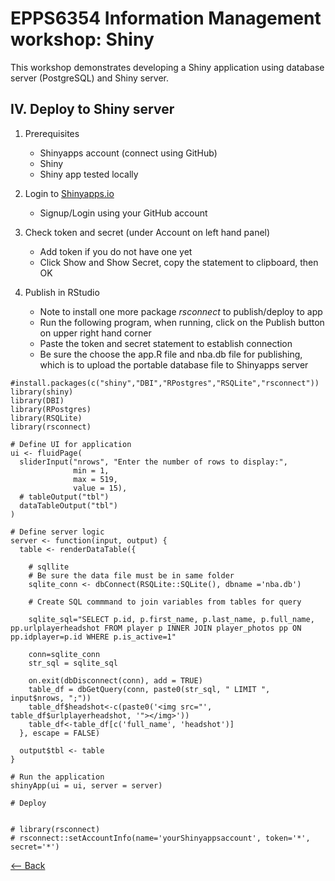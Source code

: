 # EPPS6354 Information Management workshop: Shiny

This workshop demonstrates developing a Shiny application using database server (PostgreSQL) and Shiny server.

## IV. Deploy to Shiny server

1. Prerequisites
    * Shinyapps account (connect using GitHub)
    * Shiny
    * Shiny app tested locally

2. Login to [Shinyapps.io](https://www.shinyapps.io/admin/#/login)

   - Signup/Login using your GitHub account

3. Check token and secret (under Account on left hand panel)

   - Add token if you do not have one yet
   - Click Show and Show Secret, copy the statement to clipboard, then OK

4. Publish in RStudio

   - Note to install one more package *rsconnect* to publish/deploy to app
   - Run the following program, when running, click on the Publish button on upper right hand corner
   - Paste the token and secret statement to establish connection
   - Be sure the choose the app.R file and nba.db file for publishing, which is to upload the portable database file to Shinyapps server

```
#install.packages(c("shiny","DBI","RPostgres","RSQLite","rsconnect"))
library(shiny)
library(DBI)
library(RPostgres)
library(RSQLite)
library(rsconnect)

# Define UI for application
ui <- fluidPage(
  sliderInput("nrows", "Enter the number of rows to display:",
              min = 1,
              max = 519,
              value = 15),
  # tableOutput("tbl")
  dataTableOutput("tbl")
)

# Define server logic
server <- function(input, output) {
  table <- renderDataTable({
    
    # sqllite
    # Be sure the data file must be in same folder
    sqlite_conn <- dbConnect(RSQLite::SQLite(), dbname ='nba.db')
    
    # Create SQL commmand to join variables from tables for query
    
    sqlite_sql="SELECT p.id, p.first_name, p.last_name, p.full_name, pp.urlplayerheadshot FROM player p INNER JOIN player_photos pp ON pp.idplayer=p.id WHERE p.is_active=1"
    
    conn=sqlite_conn
    str_sql = sqlite_sql
    
    on.exit(dbDisconnect(conn), add = TRUE)
    table_df = dbGetQuery(conn, paste0(str_sql, " LIMIT ", input$nrows, ";"))
    table_df$headshot<-c(paste0('<img src="', table_df$urlplayerheadshot, '"></img>'))
    table_df<-table_df[c('full_name', 'headshot')]
  }, escape = FALSE)
  
  output$tbl <- table
}

# Run the application 
shinyApp(ui = ui, server = server)

# Deploy


# library(rsconnect)
# rsconnect::setAccountInfo(name='yourShinyappsaccount', token='*', secret='*')
```

<div align="left"><a href="https://github.com/datageneration/informationmanagement/blob/master/workshop/Shiny/4-export_SQLite.md"><-- Back</a></div>

